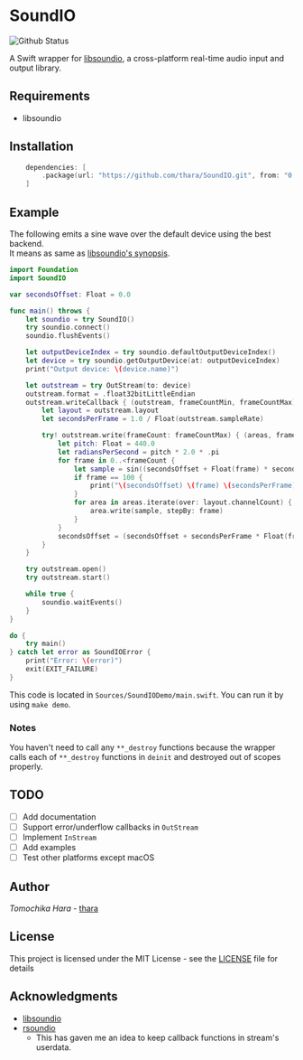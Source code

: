 # SoundIO

![Github Status](https://github.com/thara/SoundIO/workflows/Swift/badge.svg)

A Swift wrapper for [libsoundio](https://github.com/andrewrk/libsoundio), a cross-platform real-time audio input and output library.

## Requirements

- libsoundio

## Installation

```swift
    dependencies: [
        .package(url: "https://github.com/thara/SoundIO.git", from: "0.2.0"),
    ]
```

## Example

The following emits a sine wave over the default device using the best backend.   
It means as same as [libsoundio's synopsis](https://github.com/andrewrk/libsoundio#synopsis).

```swift
import Foundation
import SoundIO

var secondsOffset: Float = 0.0

func main() throws {
    let soundio = try SoundIO()
    try soundio.connect()
    soundio.flushEvents()

    let outputDeviceIndex = try soundio.defaultOutputDeviceIndex()
    let device = try soundio.getOutputDevice(at: outputDeviceIndex)
    print("Output device: \(device.name)")

    let outstream = try OutStream(to: device)
    outstream.format = .float32bitLittleEndian
    outstream.writeCallback { (outstream, frameCountMin, frameCountMax) in
        let layout = outstream.layout
        let secondsPerFrame = 1.0 / Float(outstream.sampleRate)

        try! outstream.write(frameCount: frameCountMax) { (areas, frameCount) in
            let pitch: Float = 440.0
            let radiansPerSecond = pitch * 2.0 * .pi
            for frame in 0..<frameCount {
                let sample = sin((secondsOffset + Float(frame) * secondsPerFrame) * radiansPerSecond)
                if frame == 100 {
                    print("\(secondsOffset) \(frame) \(secondsPerFrame) \(radiansPerSecond) \(sample)")
                }
                for area in areas.iterate(over: layout.channelCount) {
                    area.write(sample, stepBy: frame)
                }
            }
            secondsOffset = (secondsOffset + secondsPerFrame * Float(frameCount)).truncatingRemainder(dividingBy: 1)
        }
    }

    try outstream.open()
    try outstream.start()

    while true {
        soundio.waitEvents()
    }
}

do {
    try main()
} catch let error as SoundIOError {
    print("Error: \(error)")
    exit(EXIT_FAILURE)
}
```

This code is located in `Sources/SoundIODemo/main.swift`.
You can run it by using `make demo`.

### Notes

You haven't need to call any `**_destroy` functions because the wrapper calls each of `**_destroy` functions in `deinit` and destroyed out of scopes properly.

## TODO

- [ ] Add documentation
- [ ] Support error/underflow callbacks in `OutStream`
- [ ] Implement `InStream`
- [ ] Add examples
- [ ] Test other platforms except macOS

## Author

*Tomochika Hara* - [thara](https://github.com/thara)

## License

This project is licensed under the MIT License - see the [LICENSE](./LICENSE) file for details

## Acknowledgments

- [libsoundio](https://github.com/andrewrk/libsoundio)
- [rsoundio](https://github.com/klingtnet/rsoundio)
  - This has gaven me an idea to keep callback functions in stream's userdata.
